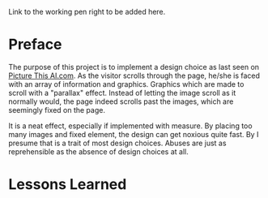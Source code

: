Link to the working pen right to be added here.

# Preface

The purpose of this project is to implement a design choice as last seen on [Picture This AI.com](https://www.picturethisai.com/). As the visitor scrolls through the page, he/she is faced with an array of information and graphics. Graphics which are made to scroll with a "parallax" effect. Instead of letting the image scroll as it normally would, the page indeed scrolls past the images, which are seemingly fixed on the page.

It is a neat effect, especially if implemented with measure. By placing too many images and fixed element, the design can get noxious quite fast. By I presume that is a trait of most design choices. Abuses are just as reprehensible as the absence of design choices at all.

# Lessons Learned

